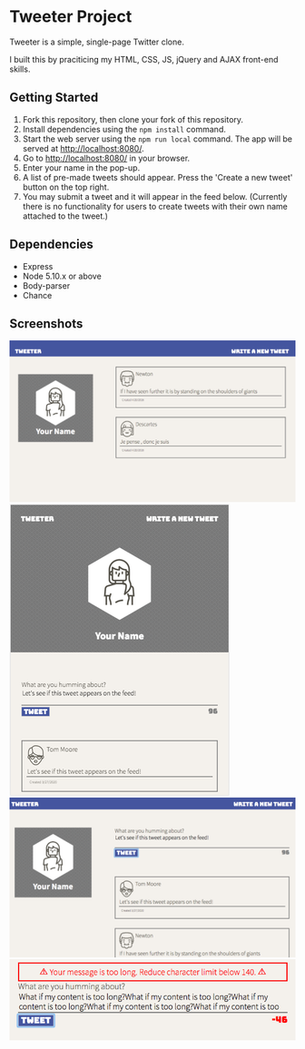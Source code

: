 # Tweeter Project

Tweeter is a simple, single-page Twitter clone.

I built this by praciticing my HTML, CSS, JS, jQuery and AJAX front-end skills.

## Getting Started

1. Fork this repository, then clone your fork of this repository.
2. Install dependencies using the `npm install` command.
3. Start the web server using the `npm run local` command. The app will be served at <http://localhost:8080/>.
4. Go to <http://localhost:8080/> in your browser.
5. Enter your name in the pop-up.
6. A list of pre-made tweets should appear. Press the 'Create a new tweet' button on the top right.
7. You may submit a tweet and it will appear in the feed below. (Currently there is no functionality for users to create tweets with their own name attached to the tweet.)

## Dependencies

- Express
- Node 5.10.x or above
- Body-parser
- Chance

## Screenshots
!["Index Page"](https://github.com/riztaha/tweeter/blob/master/docs/Index.png)
!["Tablet/Mobile Index Page"](https://github.com/riztaha/tweeter/blob/master/docs/Tablet%20version.png)
!["Newest tweet updates the feed"](https://github.com/riztaha/tweeter/blob/master/docs/Feed%20updates.png)
!["Error message & counter turns red if content is too long"](https://github.com/riztaha/tweeter/blob/master/docs/Relevant%20Error%20%26%20Red%20Counter.png)